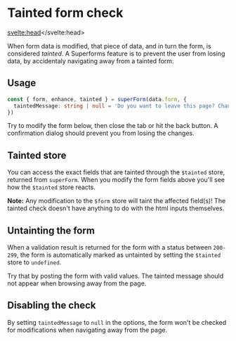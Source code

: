 <script lang="ts">
	import Form from './Form.svelte'
  import Next from '$lib/Next.svelte'
	import SuperDebug from 'sveltekit-superforms/client/SuperDebug.svelte'
  import { concepts } from '$lib/navigation/sections'

	export let data;
</script>

# Tainted form check

<svelte:head><title>Tainted form check</title></svelte:head>

When form data is modified, that piece of data, and in turn the form, is considered _tainted_. A Superforms feature is to prevent the user from losing data, by accidentaly navigating away from a tainted form.

## Usage

```ts
const { form, enhance, tainted } = superForm(data.form, {
  taintedMessage: string | null = 'Do you want to leave this page? Changes you made may not be saved.'
})
```

Try to modify the form below, then close the tab or hit the back button. A confirmation dialog should prevent you from losing the changes.

<Form {data} />

## Tainted store

You can access the exact fields that are tainted through the `$tainted` store, returned from `superForm`. When you modify the form fields above you'll see how the `$tainted` store reacts.

**Note:** Any modification to the `$form` store will taint the affected field(s)! The tainted check doesn't have anything to do with the html inputs themselves.

## Untainting the form

When a validation result is returned for the form with a status between `200-299`, the form is automatically marked as untainted by setting the `$tainted` store to `undefined`.

Try that by posting the form with valid values. The tainted message should not appear when browsing away from the page.

## Disabling the check

By setting `taintedMessage` to `null` in the options, the form won't be checked for modifications when navigating away from the page.

<Next section={concepts} />
